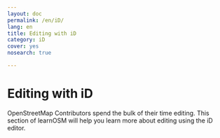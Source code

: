 ```yaml
---
layout: doc
permalink: /en/iD/
lang: en
title: Editing with iD
category: iD
cover: yes
nosearch: true

---
```


Editing with iD
================

OpenStreetMap Contributors spend the bulk of their time editing. This section of learnOSM will help you learn more about editing using the iD editor.
